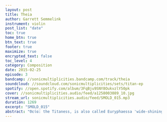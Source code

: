 ```yaml
---
layout: post
title: Theia
author: Garrett Semmelink
instrument: violin
post_list: "date"
toc: true
home_btn: true
btn_text: true
footer: true
maximize: true
encrypted_text: false
toc_level: 4
category: Composition
date: 2015-02-25
episode: 3
bandcamp: //sonicmultiplicities.bandcamp.com/track/theia
soundcloud: //soundcloud.com/sonicmultiplicities/sets/titan-ep
spotify: //open.spotify.com/album/3FqBju9SNY8OukvzlY50pk
cover: //sonicmultiplicities.audio/feed/a1258003089_10.jpg
stream_url: sonicmultiplicities.audio/feed/SMOLD_015.mp3
duration: 1269
excerpt: "SMOLD_015"
abstract: "Θεία: the Titaness, is also called Euryphaessa 'wide-shining'. Her brother/consort is Hyperion, a Titan and god of the sun, and together they are the parents of Helios (the Sun), Selene (the Moon), and Eos (the Dawn)."
---
```

